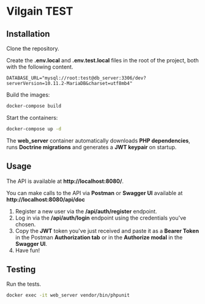 # Vilgain TEST

## Installation
Clone the repository.

Create the **.env.local** and **.env.test.local** files in the root of the project, both with the following content.
```dotenv
DATABASE_URL="mysql://root:test@db_server:3306/dev?serverVersion=10.11.2-MariaDB&charset=utf8mb4"
```

Build the images:
```bash
docker-compose build
```

Start the containers:
```bash
docker-compose up -d
```

The **web_server** container automatically downloads **PHP dependencies**, runs **Doctrine migrations** and
generates a **JWT keypair** on startup.

## Usage
The API is available at **http://localhost:8080/**.

You can make calls to the API via **Postman** or **Swagger UI** available at **http://localhost:8080/api/doc**

1. Register a new user via the **/api/auth/register** endpoint.
2. Log in via the **/api/auth/login** endpoint using the credentials you've chosen.
3. Copy the **JWT** token you've just received and paste it as a **Bearer Token** in the Postman **Authorization tab**
    or in the **Authorize modal** in the **Swagger UI**.
4. Have fun!

## Testing
Run the tests.
```bash
docker exec -it web_server vendor/bin/phpunit
```